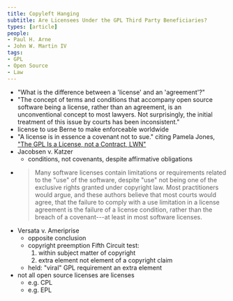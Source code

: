 ```yaml
---
title: Copyleft Hanging
subtitle: Are Licensees Under the GPL Third Party Beneficiaries?
types: [article]
people:
- Paul H. Arne
- John W. Martin IV
tags:
- GPL
- Open Source
- Law
---
```


- "What is the difference between a 'license' and an 'agreement'?"
- "The concept of terms and conditions that accompany open source software being a license, rather than an agreement, is an unconventional concept to most lawyers. Not surprisingly, the initial treatment of this issue by courts has been inconsistent."
- license to use Berne to make enforceable worldwide
- "A license is in essence a covenant not to sue." citing Pamela Jones, ["The GPL Is a License, not a Contract, LWN"](https://lwn.net/Articles/61292/)
- Jacobsen v. Katzer
  - conditions, not covenants, despite affirmative obligations
- > Many software licenses contain limitations or requirements related to the "use" of the software, despite "use" not being one of the exclusive rights granted under copyright law.  Most practitioners would argue, and these authors believe that most courts would agree, that the failure to comply with a use limitation in a license agreement is the failure of a license condition, rather than the breach of a covenant---at least in most software licenses.
- Versata v. Ameriprise
  - opposite conclusion
  - copyright preemption Fifth Circuit test:
    1.  within subject matter of copyright
    2.  extra element not element of a copyright claim
  - held: "viral" GPL requirement an extra element
- not all open source licenses are licenses
  - e.g. CPL
  - e.g. EPL
